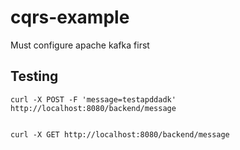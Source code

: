 # cqrs-example

Must configure apache kafka first

## Testing

    curl -X POST -F 'message=testapddadk' http://localhost:8080/backend/message


    curl -X GET http://localhost:8080/backend/message
